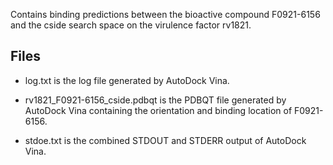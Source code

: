Contains binding predictions between the bioactive compound F0921-6156 and the cside search space on the virulence factor rv1821.

## Files

- log.txt is the log file generated by AutoDock Vina.

- rv1821_F0921-6156_cside.pdbqt is the PDBQT file generated by AutoDock Vina containing the orientation and binding location of F0921-6156.

- stdoe.txt is the combined STDOUT and STDERR output of AutoDock Vina.


